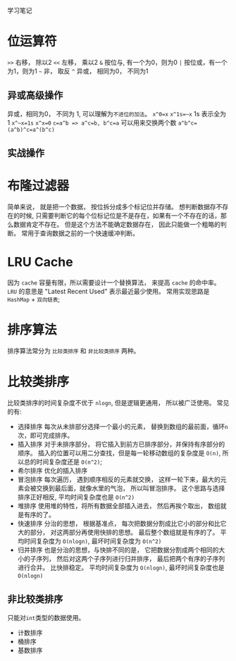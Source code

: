 学习笔记

# 位运算符
`>>` 右移， 除以2
`<<` 左移， 乘以2
`&` 按位与, 有一个为0，则为0
`|` 按位或，有一个为1，则为1
`~` 非， 取反
`^` 异或， 相同为0， 不同为1
## 异或高级操作
异或，相同为0， 不同为 1, 可以理解为`不进位的加法`。
`x^0=x`
`x^1s=~x` 1s 表示全为 1 
`x^~x=1s`
`x^x=0`
`c=a^b => a^c=b, b^c=a` 可以用来交换两个数
`a^b^c=(a^b)^c=a^(b^c)`

## 实战操作


# 布隆过滤器
简单来说， 就是把一个数据， 按位拆分成多个标记位并存储。 
想判断数据存不存在的时候, 只需要判断它的每个位标记位是不是存在，如果有一个不存在的话，那么数据肯定不存在。
但是这个方法不能确定数据存在， 因此只能做一个粗略的判断。 常用于查询数据之前的一个快速缓冲判断。

# LRU Cache
因为 `cache` 容量有限，所以需要设计一个替换算法， 来提高 `cache` 的命中率。
`LRU` 的意思是 "Latest Recent Used" 表示最近最少使用。
常用实现思路是 `HashMap` + `双向链表`;

# 排序算法
排序算法常分为 `比较类排序` 和 `非比较类排序` 两种。
# 比较类排序
比较类排序的时间复杂度不优于 `nlogn`, 但是逻辑更通用， 所以被广泛使用。
常见的有:
+ 选择排序
每次从未排部分选择一个最小的元素， 替换到数组的最前面，循环`n`次，即可完成排序。
+ 插入排序
对于未排序部分， 将它插入到前方已排序部分，并保持有序部分的顺序。 
插入的位置可以用二分查找，但是每一轮移动数组的复杂度是 `O(n)`, 所以总的时间复杂度还是 `O(n^2)`;
+ 希尔排序
优化的插入排序
+ 冒泡排序
每次遍历， 遇到顺序相反的元素就交换， 这样一轮下来，最大的元素会被交换到最后面，就像水里的气泡， 所以叫冒泡排序。
这个思路与选择排序正好相反, 平均时间复杂度也是 `O(n^2)`
+ 堆排序
使用堆的特性，将所有数据全部插入进去， 然后再挨个取出， 数组就是有序的了。
+ 快速排序
分治的思想， 根据基准点， 每次把数据分割成比它小的部分和比它大的部分， 对这两部分再使用快排的思想。 最后整个数组就是有序的了。
平均时间复杂度为 `O(nlogn)`, 最坏时间复杂度为 `O(n^2)`
+ 归并排序
也是分治的思想，与快排不同的是， 它把数据分割成两个相同的大小的子序列， 然后对这两个子序列进行归并排序， 最后把两个有序的子序列进行合并。
比快排稳定。
平均时间复杂度为 `O(nlogn)`, 最坏时间复杂度也是`O(nlogn)`

## 非比较类排序
只能对`int`类型的数据使用。
+ 计数排序
+ 桶排序
+ 基数排序